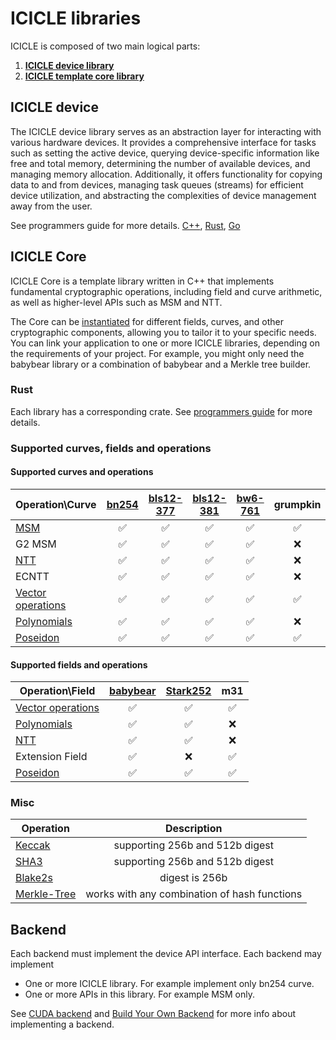 # ICICLE libraries

ICICLE is composed of two main logical parts:
1. [**ICICLE device library**](#icicle-device)
2. [**ICICLE template core library**](#icicle-core)

## ICICLE device

The ICICLE device library serves as an abstraction layer for interacting with various hardware devices. It provides a comprehensive interface for tasks such as setting the active device, querying device-specific information like free and total memory, determining the number of available devices, and managing memory allocation. Additionally, it offers functionality for copying data to and from devices, managing task queues (streams) for efficient device utilization, and abstracting the complexities of device management away from the user.

See programmers guide for more details. [C++](./programmers_guide/cpp#device-management), [Rust](./programmers_guide/rust#device-management), [Go](./programmers_guide/go)

## ICICLE Core

ICICLE Core is a template library written in C++ that implements fundamental cryptographic operations, including field and curve arithmetic, as well as higher-level APIs such as MSM and NTT.

The Core can be [instantiated](./build_from_source) for different fields, curves, and other cryptographic components, allowing you to tailor it to your specific needs. You can link your application to one or more ICICLE libraries, depending on the requirements of your project. For example, you might only need the babybear library or a combination of babybear and a Merkle tree builder.


### Rust
Each library has a corresponding crate. See [programmers guide](./programmers_guide/general.md) for more details.

### Supported curves, fields and operations

#### Supported curves and operations

| Operation\Curve                           | [bn254](https://neuromancer.sk/std/bn/bn254) | [bls12-377](https://neuromancer.sk/std/bls/BLS12-377) | [bls12-381](https://neuromancer.sk/std/bls/BLS12-381) | [bw6-761](https://eprint.iacr.org/2020/351) | grumpkin |
| ----------------------------------------- | :------------------------------------------: | :---------------------------------------------------: | :---------------------------------------------------: | :-----------------------------------------: | :------: |
| [MSM](./primitives/msm)                   |                      ✅                       |                           ✅                           |                           ✅                           |                      ✅                      |    ✅     |
| G2 MSM                                    |                      ✅                       |                           ✅                           |                           ✅                           |                      ✅                      |    ❌     |
| [NTT](./primitives/ntt)                   |                      ✅                       |                           ✅                           |                           ✅                           |                      ✅                      |    ❌     |
| ECNTT                                     |                      ✅                       |                           ✅                           |                           ✅                           |                      ✅                      |    ❌     |
| [Vector operations](./primitives/vec_ops) |                      ✅                       |                           ✅                           |                           ✅                           |                      ✅                      |    ✅     |
| [Polynomials](./polynomials/overview)     |                      ✅                       |                           ✅                           |                           ✅                           |                      ✅                      |    ❌     |
| [Poseidon](primitives/hash#poseidon)      |                      ✅                       |                           ✅                           |                           ✅                           |                      ✅                      |    ✅     |

#### Supported fields and operations

| Operation\Field                           | [babybear](https://eprint.iacr.org/2023/824.pdf) | [Stark252](https://docs.starknet.io/architecture-and-concepts/cryptography/#stark-field) |  m31  |
| ----------------------------------------- | :----------------------------------------------: | :------------------------------------------------------------------------------------------------: | :---: |
| [Vector operations](./primitives/vec_ops) |                        ✅                         |                                                 ✅                                                  |   ✅   |
| [Polynomials](./polynomials/overview)     |                        ✅                         |                                                 ✅                                                  |   ❌   |
| [NTT](primitives/ntt)                     |                        ✅                         |                                                 ✅                                                  |   ❌   |
| Extension Field                           |                        ✅                         |                                                 ❌                                                  |   ✅   |
| [Poseidon](primitives/hash#poseidon)      |                        ✅                         |                                                 ✅                                                  |   ✅   |

### Misc

| Operation                                 |                 Description                  |
| ----------------------------------------- | :------------------------------------------: |
| [Keccak](primitives/hash#keccak-and-sha3) |       supporting 256b and 512b digest        |
| [SHA3](primitives/hash#keccak-and-sha3)   |       supporting 256b and 512b digest        |
| [Blake2s](primitives/hash#blake2s)        |                digest is 256b                |
| [Merkle-Tree](primitives/merkle)          | works with any combination of hash functions |






## Backend
Each backend must implement the device API interface.
Each backend may implement
- One or more ICICLE library. For example implement only bn254 curve.
- One or more APIs in this library. For example MSM only.

See [CUDA backend](./install_cuda_backend.md) and [Build Your Own Backend](./build_your_own_backend.md) for more info about implementing a backend.
